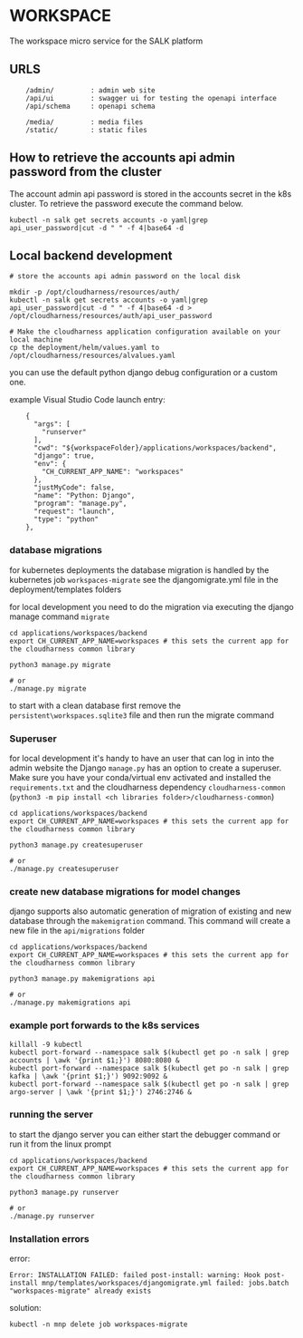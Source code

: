 # WORKSPACE

The workspace micro service for the SALK platform

## URLS
```
    /admin/         : admin web site
    /api/ui         : swagger ui for testing the openapi interface
    /api/schema     : openapi schema

    /media/         : media files
    /static/        : static files
```

## How to retrieve the accounts api admin password from the cluster

The account admin api password is stored in the accounts secret in the k8s cluster.
To retrieve the password execute the command below.

```
kubectl -n salk get secrets accounts -o yaml|grep api_user_password|cut -d " " -f 4|base64 -d
```

## Local backend development

```
# store the accounts api admin password on the local disk

mkdir -p /opt/cloudharness/resources/auth/
kubectl -n salk get secrets accounts -o yaml|grep api_user_password|cut -d " " -f 4|base64 -d > /opt/cloudharness/resources/auth/api_user_password

# Make the cloudharness application configuration available on your local machine
cp the deployment/helm/values.yaml to /opt/cloudharness/resources/alvalues.yaml
```

you can use the default python django debug configuration or a custom one.

example Visual Studio Code launch entry:
```
    {
      "args": [
        "runserver"
      ],
      "cwd": "${workspaceFolder}/applications/workspaces/backend",
      "django": true,
      "env": {
        "CH_CURRENT_APP_NAME": "workspaces"
      },
      "justMyCode": false,
      "name": "Python: Django",
      "program": "manage.py",
      "request": "launch",
      "type": "python"
    },
```

### database migrations
for kubernetes deployments the database migration is handled by the kubernetes job `workspaces-migrate`
see the djangomigrate.yml file in the deployment/templates folders

for local development you need to do the migration via executing the django manage command `migrate`

```
cd applications/workspaces/backend
export CH_CURRENT_APP_NAME=workspaces # this sets the current app for the cloudharness common library

python3 manage.py migrate

# or
./manage.py migrate
```

to start with a clean database first remove the `persistent\workspaces.sqlite3` file and then run the migrate command

### Superuser
for local development it's handy to have an user that can log in into the admin website
the Django `manage.py` has an option to create a superuser. Make sure you have your 
conda/virtual env activated and installed the `requirements.txt` and the cloudharness
dependency `cloudharness-common` (`python3 -m pip install <ch libraries folder>/cloudharness-common`)

```
cd applications/workspaces/backend
export CH_CURRENT_APP_NAME=workspaces # this sets the current app for the cloudharness common library

python3 manage.py createsuperuser

# or
./manage.py createsuperuser
```

### create new database migrations for model changes
django supports also automatic generation of migration of existing and new database through the `makemigration`
command. This command will create a new file in the `api/migrations` folder

```
cd applications/workspaces/backend
export CH_CURRENT_APP_NAME=workspaces # this sets the current app for the cloudharness common library

python3 manage.py makemigrations api

# or
./manage.py makemigrations api
```

### example port forwards to the k8s services
```
killall -9 kubectl
kubectl port-forward --namespace salk $(kubectl get po -n salk | grep accounts | \awk '{print $1;}') 8080:8080 &
kubectl port-forward --namespace salk $(kubectl get po -n salk | grep kafka | \awk '{print $1;}') 9092:9092 &
kubectl port-forward --namespace salk $(kubectl get po -n salk | grep argo-server | \awk '{print $1;}') 2746:2746 &
```

### running the server
to start the django server you can either start the debugger command or run it from the linux prompt

```
cd applications/workspaces/backend
export CH_CURRENT_APP_NAME=workspaces # this sets the current app for the cloudharness common library

python3 manage.py runserver

# or
./manage.py runserver
```

### Installation errors

error:

`Error: INSTALLATION FAILED: failed post-install: warning: Hook post-install mnp/templates/workspaces/djangomigrate.yml failed: jobs.batch "workspaces-migrate" already exists`

solution:

```
kubectl -n mnp delete job workspaces-migrate
```

